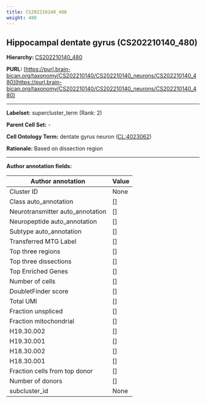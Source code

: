 ```yaml
---
title: CS202210140_480
weight: 480
---
```

## Hippocampal dentate gyrus (CS202210140_480)
<b>Hierarchy: </b>
[CS202210140_480](../CS202210140_480)

**PURL:** [https://purl.brain-bican.org/taxonomy/CS202210140/CS202210140_neurons/CS202210140_480](https://purl.brain-bican.org/taxonomy/CS202210140/CS202210140_neurons/CS202210140_480)

---


**Labelset:** supercluster_term (Rank: 2)

**Parent Cell Set:** -



**Cell Ontology Term:**  dentate gyrus neuron ([CL:4023062](https://www.ebi.ac.uk/ols/ontologies/cl/terms?obo_id=CL:4023062)) 

**Rationale:** Based on dissection region 

[MARKER GENES.]: #


---

[TRANSFERRED ANNOTATIONS.]: #


[AUTHOR ANNOTATION FIELDS.]: #


**Author annotation fields:**

| Author annotation | Value |
|-------------------|-------|
|Cluster ID|None|
|Class auto_annotation|[]|
|Neurotransmitter auto_annotation|[]|
|Neuropeptide auto_annotation|[]|
|Subtype auto_annotation|[]|
|Transferred MTG Label|[]|
|Top three regions|[]|
|Top three dissections|[]|
|Top Enriched Genes|[]|
|Number of cells|[]|
|DoubletFinder score|[]|
|Total UMI|[]|
|Fraction unspliced|[]|
|Fraction mitochondrial|[]|
|H19.30.002|[]|
|H19.30.001|[]|
|H18.30.002|[]|
|H18.30.001|[]|
|Fraction cells from top donor|[]|
|Number of donors|[]|
|subcluster_id|None|
